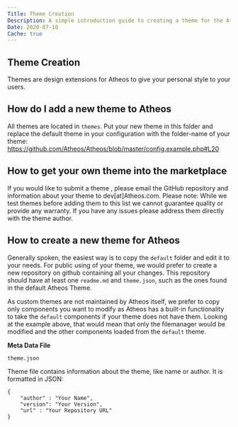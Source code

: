 ```yaml
---
Title: Theme Creation
Description: A simple introduction guide to creating a theme for the Atheos IDE
Date: 2020-07-10
Cache: true
---
```

<section>
	<h1>Theme Creation</h1>
	<p>Themes are design extensions for Atheos to give your personal style to your users. </p>
</section>
<section>
	<h2>How do I add a new theme to Atheos</h2>
	<p>All themes are located in <code>themes</code>. Put your new theme in this folder and replace the default theme in your configuration with the folder-name of your theme: <a href="https://github.com/Atheos/Atheos/blob/master/config.example.php#L20">https://github.com/Atheos/Atheos/blob/master/config.example.php#L20</a></p>
</section>
<section>
	<h2>How to get your own theme into the marketplace</h2>
	<p>If you would like to submit a theme , please email the GitHub repository and information about your theme to dev[at]Atheos.com. Please note: While we test themes before adding them to this list we cannot guarantee quality or provide any warranty. If you have any issues please address them directly with the theme author.</p>
</section>
<section>
	<h2>How to create a new theme for Atheos</h2>
	<p>Generally spoken, the easiest way is to copy the <code>default</code> folder and edit it to your needs. For public using of your theme, we would prefer to create a new repository on github containing all your changes. This repository should have at least one <code>readme.md</code> and <code>theme.json</code>, such as the ones found in the default Atheos Theme.</p>
	<p>As custom themes are not maintained by Atheos itself, we prefer to copy only components you want to modify as Atheos has a built-in functionality to take the <code>default</code> components if your theme does not have them. Looking at the example above, that would mean that only the filemanager would be modified and the other components loaded from the <code>default</code> theme. </p>
	<p><strong>Meta Data File</strong></p> <pre><code><span class="hljs-selector-tag">theme</span><span class="hljs-selector-class">.json</span>
</code></pre>
	<p>Theme file contains information about the theme, like name or author. It is formatted in JSON:</p> <pre><code class="lang-json">{
    <span class="hljs-attr">"author"</span> : <span class="hljs-string">"Your Name"</span>,
    <span class="hljs-attr">"version"</span>: <span class="hljs-string">"Your Version"</span>,
    <span class="hljs-attr">"url"</span> : <span class="hljs-string">"Your Repository URL"</span>
}
</code></pre> </section>